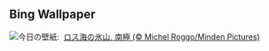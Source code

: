 ## Bing Wallpaper
![](https://www.bing.com/th?id=OHR.IcebergAntarctica_JA-JP7499377944_UHD.jpg&w=1000)今日の壁紙: &nbsp;[ロス海の氷山, 南極 (© Michel Roggo/Minden Pictures)](https://www.bing.com/th?id=OHR.IcebergAntarctica_JA-JP7499377944_UHD.jpg)
<br><br/>
